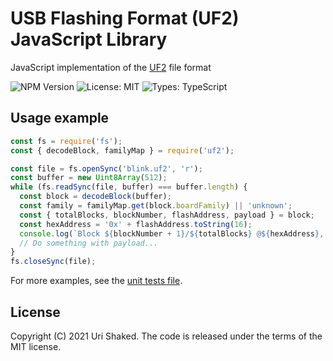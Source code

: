 # USB Flashing Format (UF2) JavaScript Library

JavaScript implementation of the [UF2](https://github.com/microsoft/uf2) file format

![NPM Version](https://img.shields.io/npm/v/uf2)
![License: MIT](https://img.shields.io/npm/l/uf2)
![Types: TypeScript](https://img.shields.io/npm/types/uf2)

## Usage example

```javascript
const fs = require('fs');
const { decodeBlock, familyMap } = require('uf2');

const file = fs.openSync('blink.uf2', 'r');
const buffer = new Uint8Array(512);
while (fs.readSync(file, buffer) === buffer.length) {
  const block = decodeBlock(buffer);
  const family = familyMap.get(block.boardFamily) || 'unknown';
  const { totalBlocks, blockNumber, flashAddress, payload } = block;
  const hexAddress = '0x' + flashAddress.toString(16);
  console.log(`Block ${blockNumber + 1}/${totalBlocks} @${hexAddress}, Family: ${family}`);
  // Do something with payload...
}
fs.closeSync(file);
```

For more examples, see the [unit tests file](src/uf2.spec.ts).

## License

Copyright (C) 2021 Uri Shaked. The code is released under the terms of the MIT license.
